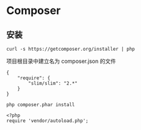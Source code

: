# Composer

## 安装
`curl -s https://getcomposer.org/installer | php`

项目根目录中建立名为 composer.json 的文件

	{
	    "require": {
	        "slim/slim": "2.*"
	    }
	}

`php composer.phar install`

	<?php
	require 'vendor/autoload.php';

